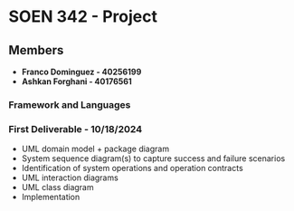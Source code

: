 # SOEN 342 - Project

## Members

- **Franco Dominguez - 40256199**
- **Ashkan Forghani - 40176561**

### Framework and Languages

### First Deliverable - 10/18/2024

- UML domain model + package diagram
- System sequence diagram(s) to capture success and failure scenarios
- Identification of system operations and operation contracts
- UML interaction diagrams
- UML class diagram
- Implementation
